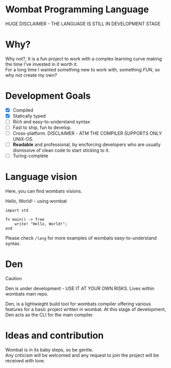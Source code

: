 # Wombat Programming Language
HUGE DISCLAIMER - THE LANGUAGE IS STILL IN DEVELOPMENT STAGE

# Why?
Why not?, It is a fun project to work with a complex learning curve making the time I've invested in it worth it. <br>
For a long time I wanted something new to work with, something *FUN*, so why not create my own?

# Development Goals
- [X] Compiled
- [X] Statically typed
- [ ] Rich and easy-to-understand syntax 
- [ ] Fast to ship, fun to develop.
- [ ] Cross-platform. DISCLAIMER - ATM THE COMPILER SUPPORTS ONLY UNIX-OS. 
- [ ] **Readable** and professional, by encforcing developers who are usually dismissive of clean code to start sticking to it.
- [ ] Turing-complete

# Language vision
Here, you can find wombats visions.

Hello, World! - using wombat
```
import std

fn main() -> free
    write! "Hello, World!";
end
```

Please check ```/lang``` for more examples of wombats easy-to-understand syntax.


# Den
> [!CAUTION]
> Den is under development - USE IT AT YOUR OWN RISKS.
> Lives within wombats main repo. 

Den, is a lightwieght build tool for wombats compiler offering various features for a basic project written in wombat.
At this stage of development, Den acts as the CLI for the main compiler.


# Ideas and contribution
Wombat is in its baby steps, so be gentle. <br>
Any criticism will be welcomed and any request to join the project will be received with love.